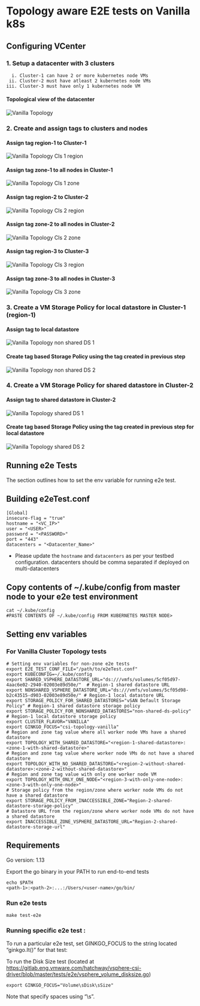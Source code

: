 # Topology aware E2E tests on Vanilla k8s

## Configuring VCenter

### 1. Setup a datacenter with 3 clusters

      i. Cluster-1 can have 2 or more kubernetes node VMs
     ii. Cluster-2 must have atleast 2 kubernetes node VMs
    iii. Cluster-3 must have only 1 kubernetes node VM

#### Topological view of the datacenter

![Vanilla Topology](images/topology-aware/topology_view.png)

### 2. Create and assign tags to clusters and nodes

#### Assign tag region-1 to Cluster-1

![Vanilla Topology Cls 1 region](images/topology-aware/region-1.png)

#### Assign tag zone-1 to all nodes in Cluster-1

![Vanilla Topology Cls 1 zone](images/topology-aware/zone-1.png)

#### Assign tag region-2 to Cluster-2

![Vanilla Topology Cls 2 region](images/topology-aware/region-2.png)

#### Assign tag zone-2 to all nodes in Cluster-2

![Vanilla Topology Cls 2 zone](images/topology-aware/zone-2.png)

#### Assign tag region-3 to Cluster-3

![Vanilla Topology Cls 3 region](images/topology-aware/region-3.png)

#### Assign tag zone-3 to all nodes in Cluster-3

![Vanilla Topology Cls 3 zone](images/topology-aware/zone-3.png)

### 3. Create a VM Storage Policy for local datastore in Cluster-1 (region-1)

#### Assign tag to local datastore

![Vanilla Topology non shared DS 1](images/topology-aware/non-shared_datastore_region-1.png)

#### Create tag based Storage Policy using the tag created in previous step

![Vanilla Topology non shared DS 2](images/topology-aware/non-shared_policy_region-1.png)

### 4. Create a VM Storage Policy for shared datastore in Cluster-2

#### Assign tag to shared datastore in Cluster-2

![Vanilla Topology shared DS 1](images/topology-aware/shared_datastore_region-2.png)

#### Create tag based Storage Policy using the tag created in previous step for local datastore

![Vanilla Topology shared DS 2](images/topology-aware/shared_datastore_policy_region-2.png)

## Running e2e Tests

The section outlines how to set the env variable for running e2e test.

## Building e2eTest.conf

    [Global]
    insecure-flag = "true"
    hostname = "<VC_IP>"
    user = "<USER>"
    password = "<PASSWORD>"
    port = "443"
    datacenters = "<Datacenter_Name>"

* Please update the `hostname` and `datacenters` as per your testbed configuration.
datacenters should be comma separated if deployed on multi-datacenters

## Copy contents of ~/.kube/config from master node to your e2e test environment

    cat ~/.kube/config
    #PASTE CONTENTS OF ~/.kube/config FROM KUBERNETES MASTER NODE>

## Setting env variables

### For Vanilla Cluster Topology tests

    # Setting env variables for non-zone e2e tests
    export E2E_TEST_CONF_FILE="/path/to/e2eTest.conf"
    export KUBECONFIG=~/.kube/config
    export SHARED_VSPHERE_DATASTORE_URL="ds:///vmfs/volumes/5cf05d97-4aac6e02-2940-02003e89d50e/"  # Region-1 shared datastore URL
    export NONSHARED_VSPHERE_DATASTORE_URL="ds:///vmfs/volumes/5cf05d98-b2c43515-d903-02003e89d50e/" # Region-1 local datastore URL
    export STORAGE_POLICY_FOR_SHARED_DATASTORES="vSAN Default Storage Policy" # Region-1 shared datastore storage policy
    export STORAGE_POLICY_FOR_NONSHARED_DATASTORES="non-shared-ds-policy" # Region-1 local datastore storage policy
    export CLUSTER_FLAVOR="VANILLA"
    export GINKGO_FOCUS="csi-topology-vanilla"
    # Region and zone tag value where all worker node VMs have a shared datastore
    export TOPOLOGY_WITH_SHARED_DATASTORE="<region-1-shared-datastore>:<zone-1-with-shared-datastore>"
    # Region and zone tag value where worker node VMs do not have a shared datastore
    export TOPOLOGY_WITH_NO_SHARED_DATASTORE="<region-2-without-shared-datastore>:<zone-2-without-shared-datastore>"
    # Region and zone tag value with only one worker node VM
    export TOPOLOGY_WITH_ONLY_ONE_NODE="<region-3-with-only-one-node>:<zone-3-with-only-one-node>"
    # Storage policy from the region/zone where worker node VMs do not have a shared datastore
    export STORAGE_POLICY_FROM_INACCESSIBLE_ZONE="Region-2-shared-datastore-storage-policy"
    # Datastore URL from the region/zone where worker node VMs do not have a shared datastore
    export INACCESSIBLE_ZONE_VSPHERE_DATASTORE_URL="Region-2-shared-datastore-storage-url"

## Requirements
Go version: 1.13

Export the go binary in your PATH to run end-to-end tests

    echo $PATH
    <path-1>:<path-2>:...:/Users/<user-name>/go/bin/

### Run e2e tests

    make test-e2e

### Running specific e2e test :
To run a particular e2e test, set GINKGO_FOCUS to the string located “ginkgo.It()” for that test:

To run the Disk Size test (located at https://gitlab.eng.vmware.com/hatchway/vsphere-csi-driver/blob/master/tests/e2e/vsphere_volume_disksize.go)

    export GINKGO_FOCUS="Volume\sDisk\sSize"

Note that specify spaces using “\s”.
